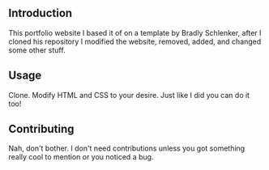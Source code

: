 ## Introduction

This portfolio website I based it of on a template by Bradly Schlenker, after I cloned his repository I modified the website, removed, added, and changed some other stuff.

## Usage

Clone. Modify HTML and CSS to your desire. Just like I did you can do it too!

## Contributing

Nah, don't bother. I don't need contributions unless you got something really cool to mention or you noticed a bug.
